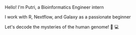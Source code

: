 Hello! I'm Putri, a Bioinformatics Engineer intern

I work with R, Nextflow, and Galaxy as a passionate beginner

Let's decode the mysteries of the human genome! 🧬 💻

<!---
putriimnida/putriimnida is a ✨ special ✨ repository because its `README.md` (this file) appears on your GitHub profile.
You can click the Preview link to take a look at your changes.
--->
